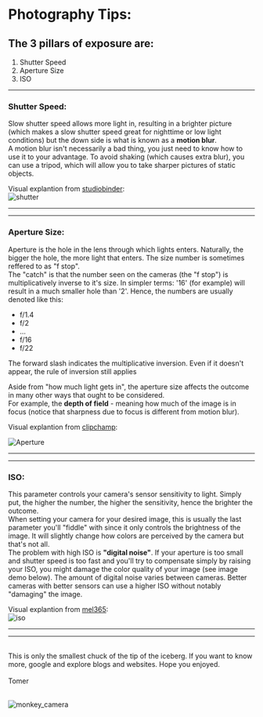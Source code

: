 # Photography Tips:

## The 3 pillars of exposure are:
1. Shutter Speed
1. Aperture Size
1. ISO
***
### <b>Shutter Speed:</b>
Slow shutter speed allows more light in, resulting in a brighter picture (which makes a slow shutter speed great for nighttime or low light conditions) but the down side is what is known as a <b>motion blur</b>. </br>
A motion blur isn't necessarily a bad thing, you just need to know how to use it to your advantage. To avoid shaking (which causes extra blur), you can use a tripod, which will allow you to take sharper pictures of static objects.

Visual explantion from [studiobinder](https://www.studiobinder.com/):</br>
![shutter](https://s.studiobinder.com/wp-content/uploads/2020/12/Ultimate-Guide-to-Shutter-Speed-Shutter-Speeds.png.webp?resolution=1440,1.7999999523162842)
___
___
### <b>Aperture Size:</b>
Aperture is the hole in the lens through which lights enters. Naturally, the bigger the hole, the more light that enters. The size number is sometimes reffered to as "f stop". </br>
The "catch" is that the number seen on the cameras (the "f stop") is multiplicatively inverse to it's size. In simpler terms: '16' (for example) will result in a much smaller hole than '2'. Hence, the numbers are usually denoted like this:
* f/1.4
* f/2
* ...
* f/16
* f/22

The forward slash indicates the multiplicative inversion. Even if it doesn't appear, the rule of inversion still applies

Aside from "how much light gets in", the aperture size affects the outcome in many other ways that ought to be considered.</br>
For example, the <b>depth of field</b> - meaning how much of the image is in focus (notice that sharpness due to focus is different from motion blur).

Visual explantion from [clipchamp](clipchamp.com):</br>

![Aperture](https://clipchamp.com/static/0df897809ba3a0eb01b22f2ab196da4c/935ba/How_aperture_of_a_camera_works_-_What_is_aperture_-__Clipchamp_blog.jpg)

___
___
### <b>ISO:</b>
This parameter controls your camera's sensor sensitivity to light. Simply put, the higher the number, the higher the sensitivity, hence the brighter the outcome. </br>
When setting your camera for your desired image, this is usually the last parameter you'll "fiddle" with since it only controls the brightness of the image. It will slightly change how colors are perceived by the camera but that's not all.</br> 
The problem with high ISO is <b>"digital noise"</b>. If your aperture is too small and shutter speed is too fast and you'll try to compensate simply by raising your ISO, you might damage the color quality of your image (see image demo below). The amount of digital noise varies between cameras. Better cameras with better sensors can use a higher ISO without notably "damaging" the image.

Visual explantion from [mel365](mel365.com):</br>
![iso](https://mel365.com/wp-content/uploads/2015/02/Docklands_20150130_092_3_4-Edit_Bolte_-bridge_-Docklands_-Observation_-wheel1-730x411.jpg)

___
___

</br>
This is only the smallest chuck of the tip of the iceberg. If you want to know more, google and explore blogs and websites.
Hope you enjoyed.</br></br>
Tomer</br></br>


![monkey_camera](https://i.pinimg.com/236x/61/3e/d6/613ed6d504b865415deb41d17000d178--primates-mammals.jpg)